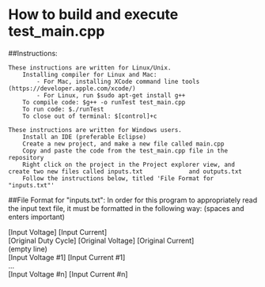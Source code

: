 # How to build and execute test_main.cpp

##Instructions:   

	These instructions are written for Linux/Unix. 
		Installing compiler for Linux and Mac:
			- For Mac, installing XCode command line tools (https://developer.apple.com/xcode/)
			- For Linux, run $sudo apt-get install g++
		To compile code: $g++ -o runTest test_main.cpp
		To run code: $./runTest
		To close out of terminal: $[control]+c
	
	These instructions are written for Windows users.
		Install an IDE (preferable Eclipse)
		Create a new project, and make a new file called main.cpp
	 	Copy and paste the code from the test_main.cpp file in the repository
		Right click on the project in the Project explorer view, and create two new files called inputs.txt 			and outputs.txt
		Follow the instructions below, titled 'File Format for "inputs.txt"'
 
 
##File Format for "inputs.txt": 
In order for this program to appropriately read the input text file, it must be formatted in the following way: (spaces and enters important)


[Input Voltage] [Input Current]  
[Original Duty Cycle] [Original Voltage] [Original Current]    
(empty line)  
[Input Voltage #1] [Input Current #1]  
...  
[Input Voltage #n] [Input Current #n]  
